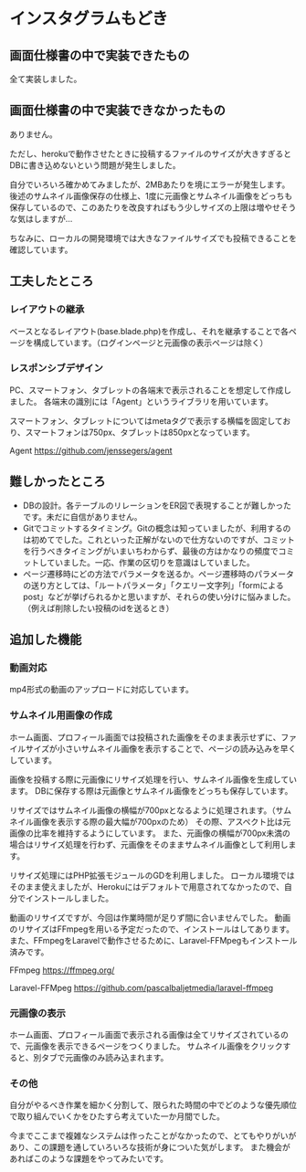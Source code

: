 # インスタグラムもどき

## 画面仕様書の中で実装できたもの
全て実装しました。


## 画面仕様書の中で実装できなかったもの
ありません。

ただし、herokuで動作させたときに投稿するファイルのサイズが大きすぎるとDBに書き込めないという問題が発生しました。

自分でいろいろ確かめてみましたが、2MBあたりを境にエラーが発生します。
後述のサムネイル画像保存の仕様上、1度に元画像とサムネイル画像をどっちも保存しているので、このあたりを改良すればもう少しサイズの上限は増やせそうな気はしますが…

ちなみに、ローカルの開発環境では大きなファイルサイズでも投稿できることを確認しています。


## 工夫したところ
### レイアウトの継承
ベースとなるレイアウト(base.blade.php)を作成し、それを継承することで各ページを構成しています。（ログインページと元画像の表示ページは除く）

### レスポンシブデザイン
PC、スマートフォン、タブレットの各端末で表示されることを想定して作成しました。
各端末の識別には「Agent」というライブラリを用いています。

スマートフォン、タブレットについてはmetaタグで表示する横幅を固定しており、スマートフォンは750px、タブレットは850pxとなっています。

Agent
https://github.com/jenssegers/agent


## 難しかったところ
- DBの設計。各テーブルのリレーションをER図で表現することが難しかったです。未だに自信がありません。
- Gitでコミットするタイミング。Gitの概念は知っていましたが、利用するのは初めてでした。これといった正解がないので仕方ないのですが、コミットを行うべきタイミングがいまいちわからず、最後の方はかなりの頻度でコミットしていました。一応、作業の区切りを意識はしていました。
- ページ遷移時にどの方法でパラメータを送るか。ページ遷移時のパラメータの送り方としては、「ルートパラメータ」「クエリー文字列」「formによるpost」などが挙げられるかと思いますが、それらの使い分けに悩みました。（例えば削除したい投稿のidを送るとき）


## 追加した機能
### 動画対応
mp4形式の動画のアップロードに対応しています。

### サムネイル用画像の作成
ホーム画面、プロフィール画面では投稿された画像をそのまま表示せずに、ファイルサイズが小さいサムネイル画像を表示することで、ページの読み込みを早くしています。

画像を投稿する際に元画像にリサイズ処理を行い、サムネイル画像を生成しています。
DBに保存する際は元画像とサムネイル画像をどっちも保存しています。

リサイズではサムネイル画像の横幅が700pxとなるように処理されます。（サムネイル画像を表示する際の最大幅が700pxのため）
その際、アスペクト比は元画像の比率を維持するようにしています。
また、元画像の横幅が700px未満の場合はリサイズ処理を行わず、元画像をそのままサムネイル画像として利用します。

リサイズ処理にはPHP拡張モジュールのGDを利用しました。
ローカル環境ではそのまま使えましたが、Herokuにはデフォルトで用意されてなかったので、自分でインストールしました。

動画のリサイズですが、今回は作業時間が足りず間に合いませんでした。
動画のリサイズはFFmpegを用いる予定だったので、インストールはしてあります。
また、FFmpegをLaravelで動作させるために、Laravel-FFMpegもインストール済みです。

FFmpeg
https://ffmpeg.org/

Laravel-FFMpeg
https://github.com/pascalbaljetmedia/laravel-ffmpeg

### 元画像の表示
ホーム画面、プロフィール画面で表示される画像は全てリサイズされているので、元画像を表示できるページをつくりました。
サムネイル画像をクリックすると、別タブで元画像のみ読み込まれます。

### その他
自分がやるべき作業を細かく分割して、限られた時間の中でどのような優先順位で取り組んでいくかをひたすら考えていた一か月間でした。

今までここまで複雑なシステムは作ったことがなかったので、とてもやりがいがあり、この課題を通していろいろな技術が身についた気がします。
また機会があればこのような課題をやってみたいです。